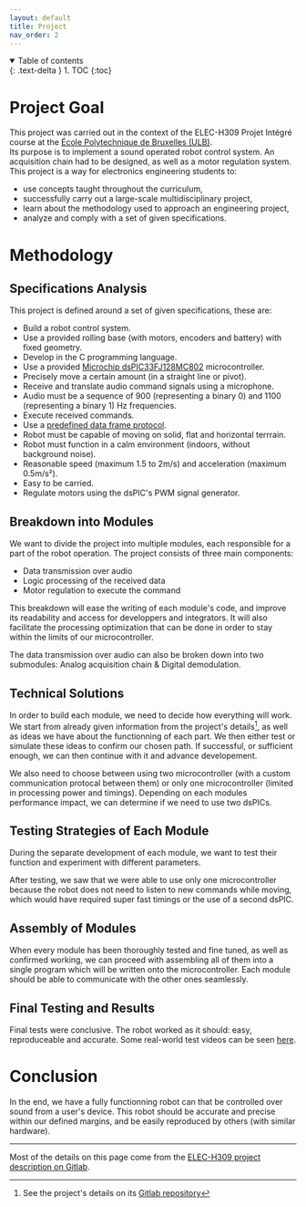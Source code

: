 ```yaml
---
layout: default
title: Project
nav_order: 2
---
```


<details open markdown="block">
  <summary>
    Table of contents
  </summary>
  {: .text-delta }
1. TOC
{:toc}
</details>

# Project Goal
This project was carried out in the context of the ELEC-H309 Projet Intégré course at the [École Polytechnique de Bruxelles (ULB)](https://polytech.ulb.be/en).  
Its purpose is to implement a sound operated robot control system. An acquisition chain had to be designed, as well as a motor regulation system.  
This project is a way for electronics engineering students to:

- use concepts taught throughout the curriculum,
- successfully carry out a large-scale multidisciplinary project,
- learn about the methodology used to approach an engineering project,
- analyze and comply with a set of given specifications.

# Methodology

## Specifications Analysis
This project is defined around a set of given specifications, these are:

- Build a robot control system.
- Use a provided rolling base (with motors, encoders and battery) with fixed geometry.
- Develop in the C programming language.
- Use a provided [Microchip dsPIC33FJ128MC802](https://www.microchip.com/en-us/product/dsPIC33FJ128MC802) microcontroller.
- Precisely move a certain amount (in a straight line or pivot).
- Receive and translate audio command signals using a microphone.
- Audio must be a sequence of 900 (representing a binary 0) and 1100 (representing a binary 1) Hz frequencies.
- Execute received commands.
- Use a [predefined data frame protocol](/communicationFrame).
- Robot must be capable of moving on solid, flat and horizontal terrrain.
- Robot must function in a calm environment (indoors, without background noise).
- Reasonable speed (maximum 1.5 to 2m/s) and acceleration (maximum 0.5m/s²).
- Easy to be carried.
- Regulate motors using the dsPIC's PWM signal generator.

## Breakdown into Modules
We want to divide the project into multiple modules, each responsible for a part of the robot operation. The project consists of three main components:

- Data transmission over audio
- Logic processing of the received data
- Motor regulation to execute the command

This breakdown will ease the writing of each module's code, and improve its readability and access for developpers and integrators. It will also facilitate the processing optimization that can be done in order to stay within the limits of our microcontroller.

The data transmission over audio can also be broken down into two submodules: Analog acquisition chain & Digital demodulation.

## Technical Solutions
In order to build each module, we need to decide how everything will work. We start from already given information from the project's details[^1], as well as ideas we have about the functionning of each part. We then either test or simulate these ideas to confirm our chosen path. If successful, or sufficient enough, we can then continue with it and advance developement.

We also need to choose between using two microcontroller (with a custom communication protocal between them) or only one microcontroller (limited in processing power and timings). Depending on each modules performance impact, we can determine if we need to use two dsPICs.

## Testing Strategies of Each Module
During the separate development of each module, we want to test their function and experiment with different parameters.

After testing, we saw that we were able to use only one microcontroller because the robot does not need to listen to new commands while moving, which would have required super fast timings or the use of a second dsPIC.

## Assembly of Modules
When every module has been thoroughly tested and fine tuned, as well as confirmed working, we can proceed with assembling all of them into a single program which will be written onto the microcontroller. Each module should be able to communicate with the other ones seamlessly.

## Final Testing and Results
Final tests were conclusive. The robot worked as it should: easy, reproduceable and accurate. Some real-world test videos can be seen [here](/testing#real-world-tests).

# Conclusion
In the end, we have a fully functionning robot can that be controlled over sound from a user's device. This robot should be accurate and precise within our defined margins, and be easily reproduced by others (with similar hardware).

----

[^1]: See the project's details on its [Gitlab repository](https://gitlab.com/mosee/elech309-2023)

Most of the details on this page come from the [ELEC-H309 project description on Gitlab](https://gitlab.com/mosee/elech309-2023/-/tree/main/Description%20du%20projet).
